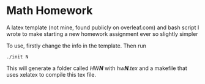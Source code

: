 # Math Homework
A latex template (not mine, found publicly on overleaf.com) and bash script I wrote to make starting a new homework assignment ever so slightly simpler

To use, firstly change the info in the template. Then run
```
./init N
```

This will generate a folder called *HW**N*** with *hw**N**.tex* and a makefile that uses xelatex to compile this tex file.
